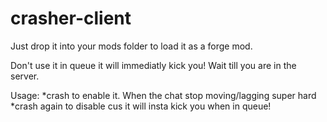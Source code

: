 # crasher-client
Just drop it into your mods folder to load it as a forge mod.

Don't use it in queue it will immediatly kick you! Wait till you are in the server.

Usage:
*crash to enable it. When the chat stop moving/lagging super hard *crash again to disable cus it will insta kick you when in queue!

